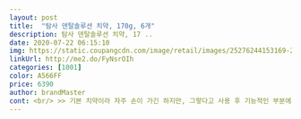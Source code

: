 ```yaml
---
layout: post 
title:  "탐사 덴탈솔루션 치약, 170g, 6개" 
description: 탐사 덴탈솔루션 치약, 17 ..
date: 2020-07-22 06:15:10 
img: https://static.coupangcdn.com/image/retail/images/25276244153169-2edce955-24b3-4411-823e-aff2dcbbd284.jpg 
linkUrl: http://me2.do/FyNsrOIh 
categories: [1001] 
color: A566FF 
price: 6390 
author: brandMaster 
cont: <br/> >> 기본 치약이라 자주 손이 가긴 하지만, 그렇다고 사용 후 기능적인 부분에서 확 느껴지는 것도 없기 때문에 별 3 개입니다.<br/><br/>>> 예민한 제 친구에게도 사용해보라고 치약 1개를 나눠 줬는데, 그 친구도 거부감 없이 잘 사용하더군요.<br/> 본인도 구매하겠다네요.<br/><br/>>> 저는 주로 색이 없거나 연한 치약을 사용하는 편인데, 치약 색을 크게 가리지 않아서 상관없었습니다.<br/><br/>>> 치약 중에 특유의 향과 맛이 강한 제품을 만났는데, 너무 안 맞아서 다 버렸던 경험이 있습니다.<br/> 탐사는 No 걱정!<br/>>> 칫솔에 올리는데, 치약 용기 입구와 칫솔 사이에 길게 이어져서 늘어질 정도로 끈끈한 제형입니다.<br/><br/><br/> - 170g인데 저는 기존에 사용하던 치약과 용량은 비슷했습니다.<br/><br/><br/> - 빤질빤질한 치약 패키지가 깔끔합니다.<br/><br/><br/> - 양치 중에 자잘한 거품이 보글보글 잘 생기는 편입니다.<br/><br/><br/> - 양치 후 미약한 텁텁함이 남는데, 찝찝할 정도는 아니라서 계속 사용할 예정입니다.<br/><br/><br/> - 치약 색이 첨부한 사진에서 보이는 것과 같이 새하얗습니다.<br/><br/><br/> - 치약 제형은 매우 끈적합니다.<br/><br/><br/> - 치약 향과 맛이 강하진 않더군요.<br/> 거의 인지 못했습니다.<br/><br/>1.<br/>  우선 맵지않고 순해서 잇솔질을 오래해도<br/>1.<br/> 로켓 말처럼 배송은 다음날 아침 일찍 도착.<br/><br/>1.<br/> 제품 특징<br/> 
---
```

 